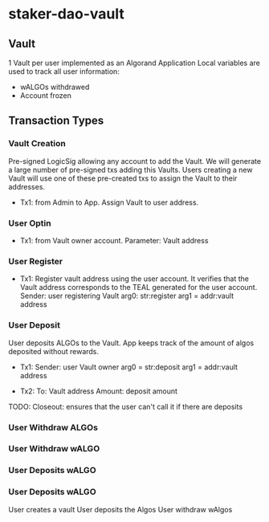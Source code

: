 # staker-dao-vault

## Vault

1 Vault per user implemented as an Algorand Application
Local variables are used to track all user information:
* wALGOs withdrawed 
* Account frozen

## Transaction Types

### Vault Creation

Pre-signed LogicSig allowing any account to add the Vault. We will generate a large number of pre-signed txs adding this Vaults. Users creating a new Vault will use one of these pre-created txs to assign the Vault to their addresses.
* Tx1: from Admin to App. Assign Vault to user address.

### User Optin

* Tx1: from Vault owner account. Parameter: Vault address

### User Register

* Tx1: Register vault address using the user account. It verifies that the Vault address corresponds to the TEAL generated for the user account.
Sender: user registering Vault 
arg0: str:register
arg1 = addr:vault address

### User Deposit

User deposits ALGOs to the Vault. App keeps track of the amount of algos deposited without rewards.

* Tx1: 
Sender: user Vault owner
arg0 = str:deposit
arg1 = addr:vault address

* Tx2: 
To: Vault address
Amount: deposit amount


TODO:
Closeout: ensures that the user can't call it if there are deposits

### User Withdraw ALGOs


### User Withdraw wALGO


### User Deposits wALGO


### User Deposits wALGO


User creates a vault
User deposits the Algos 
User withdraw wAlgos
